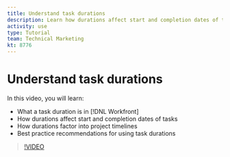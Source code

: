 ```yaml
---
title: Understand task durations
description: Learn how durations affect start and completion dates of tasks, how durations factor into project timelines, and some best practices for using task durations.
activity: use
type: Tutorial
team: Technical Marketing
kt: 8776
---
```

# Understand task durations

In this video, you will learn:

* What a task duration is in [!DNL Workfront]
* How durations affect start and completion dates of tasks
* How durations factor into project timelines
* Best practice recommendations for using task durations

>[!VIDEO](https://video.tv.adobe.com/v/335089/?quality=12)

